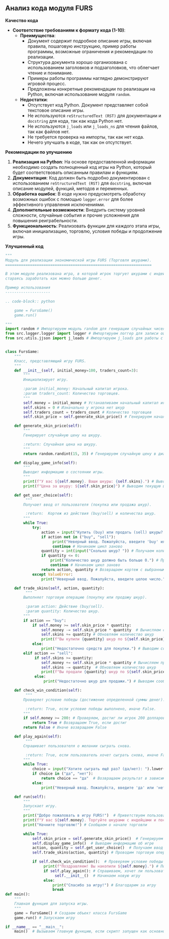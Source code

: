 ## Анализ кода модуля FURS

**Качество кода**
-   **Соответствие требованиям к формату кода (1-10)**:
    -   **Преимущества**:
        -   Документ содержит подробное описание игры, включая правила, пошаговую инструкцию, пример работы программы, возможные ограничения и рекомендации по реализации.
        -   Структура документа хорошо организована с использованием заголовков и подзаголовков, что облегчает чтение и понимание.
        -   Примеры работы программы наглядно демонстрируют игровой процесс.
        -   Предложены конкретные рекомендации по реализации на Python, включая использование модуля `random`.
    -   **Недостатки**:
        -   Отсутствует код Python. Документ представляет собой текстовое описание игры.
        -   Не используются `reStructuredText (RST)` для документации и `docstring` для кода, так как кода Python нет.
        -   Не используются `j_loads` или `j_loads_ns` для чтения файлов, так как файлов нет.
        -   Не требуется проверка на импорты, так как нет кода.
        -   Нечего улучшать в коде, так как он отсутствует.

**Рекомендации по улучшению**

1.  **Реализация на Python**: На основе предоставленной информации необходимо создать полноценный код игры на Python, который будет соответствовать описанным правилам и функциям.
2.  **Документация**: Код должен быть подробно документирован с использованием `reStructuredText (RST)` для `docstring`, включая описание модулей, функций, методов и переменных.
3.  **Обработка ошибок**: В коде нужно предусмотреть обработку возможных ошибок с помощью `logger.error` для более эффективного управления исключениями.
4.  **Дополнительные возможности**: Внедрить систему уровней сложности, случайные события и прочие усложнения для повышения реиграбельности.
5.  **Функциональность**: Реализовать функции для каждого этапа игры, включая инициализацию, торговлю, условия победы и продолжение игры.

**Улучшенный код**

```python
"""
Модуль для реализации экономической игры FURS (Торговля шкурами).
=================================================================

В этом модуле реализована игра, в которой игрок торгует шкурами с индейцами,
стараясь заработать как можно больше денег.

Пример использования
--------------------

.. code-block:: python

    game = FursGame()
    game.run()

"""
import random # Импортируем модуль random для генерации случайных чисел
from src.logger.logger import logger # Импортируем логгер для записи ошибок
from src.utils.jjson import j_loads # Импортируем j_loads для работы с json (хоть здесь он не используется)


class FursGame:
    """
    Класс, представляющий игру FURS.
    """
    def __init__(self, initial_money=100, traders_count=3):
        """
        Инициализирует игру.

        :param initial_money: Начальный капитал игрока.
        :param traders_count: Количество торговцев.
        """
        self.money = initial_money # Устанавливаем начальный капитал игрока
        self.skins = 0 # Изначально у игрока нет шкур
        self.traders_count = traders_count # Количество торговцев
        self.skin_price = self.generate_skin_price() # Генерируем начальную цену на шкуру

    def generate_skin_price(self):
        """
        Генерирует случайную цену на шкуру.

        :return: Случайная цена на шкуру.
        """
        return random.randint(15, 35) # Генерируем случайную цену в диапазоне от 15 до 35

    def display_game_info(self):
        """
        Выводит информацию о состоянии игры.
        """
        print(f"У вас ${self.money}. Ваши шкуры: {self.skins}.") # Выводим текущий капитал и количество шкур
        print(f"Цена за шкуру: ${self.skin_price}") # Выводим текущую цену за шкуру

    def get_user_choice(self):
         """
        Получает ввод от пользователя (покупка или продажа шкур).

         :return:  Кортеж из действия (buy/sell) и количества шкур.
        """
        while True:
            try:
                action = input("Купить (buy) или продать (sell) шкуры? (buy/sell): ").lower() # Предлагаем пользователю выбрать действие
                if action not in ("buy", "sell"):
                     print("Неверный ввод. Пожалуйста, введите 'buy' или 'sell'.") # Выводим ошибку, если пользователь ввел неверное значение
                     continue # Начинаем цикл заново
                quantity = int(input("Сколько шкур? ")) # Получаем количество шкур
                if quantity <= 0:
                    print("Количество шкур должно быть больше 0.") # Проверяем, что количество шкур больше нуля
                    continue # Начинаем цикл заново
                return action, quantity # Возвращаем кортеж с выбранным действием и количеством шкур
            except ValueError:
                print("Неверный ввод. Пожалуйста, введите целое число.") # Выводим ошибку, если пользователь ввел не число

    def trade_skins(self, action, quantity):
         """
        Выполняет торговую операцию (покупку или продажу шкур).

         :param action: Действие (buy/sell).
         :param quantity: Количество шкур.
        """
        if action == "buy":
            if self.money >= self.skin_price * quantity:
                self.money -= self.skin_price * quantity  # Вычисляем стоимость покупки
                self.skins += quantity # Обновляем количество шкур
                print(f"Вы купили {quantity} шкур по ${self.skin_price}. Остаток: ${self.money}. Ваши шкуры: {self.skins}") # Выводим сообщение об успешной покупке
            else:
                print("Недостаточно средств для покупки.") # Выводим сообщение, если недостаточно средств
        elif action == "sell":
             if self.skins >= quantity:
                self.money += self.skin_price * quantity # Вычисляем прибыль от продажи
                self.skins -= quantity  # Обновляем количество шкур
                print(f"Вы продали {quantity} шкур по ${self.skin_price}. Остаток: ${self.money}. Ваши шкуры: {self.skins}") # Выводим сообщение об успешной продаже
             else:
                 print("Недостаточно шкур для продажи.") # Выводим сообщение, если недостаточно шкур

    def check_win_condition(self):
         """
        Проверяет условие победы (достижение определенной суммы денег).

         :return: True, если условие победы выполнено, иначе False.
        """
        if self.money >= 200: # Проверяем, достиг ли игрок 200 долларов
            return True # Возвращаем True, если достиг
        return False # Иначе возвращаем False

    def play_again(self):
         """
        Спрашивает пользователя о желании сыграть снова.

         :return: True, если пользователь хочет сыграть снова, иначе False.
        """
        while True:
            choice = input("Хотите сыграть ещё раз? (да/нет): ").lower() # Спрашиваем пользователя, хочет ли он сыграть еще раз
            if choice in ("да", "нет"):
                return choice == "да"  # Возвращаем результат в зависимости от выбора пользователя
            else:
                print("Неверный ввод. Пожалуйста, введите 'да' или 'нет'.") # Выводим сообщение об ошибке

    def run(self):
        """
        Запускает игру.
        """
        print("Добро пожаловать в игру FURS!")  # Приветствуем пользователя
        print(f"У вас ${self.money}. Торгуйте шкурами с индейцами и постарайтесь заработать как можно больше денег.") # Выводим начальную информацию
        print("Начните торговлю!") # Сообщаем о начале торговли

        while True:
            self.skin_price = self.generate_skin_price()  # Генерируем новую цену на шкуру
            self.display_game_info()  # Выводим информацию об игре
            action, quantity = self.get_user_choice()  # Получаем ввод пользователя
            self.trade_skins(action, quantity) # Проводим торговую операцию

            if self.check_win_condition():  # Проверяем условие победы
                 print(f"Поздравляем! Вы накопили ${self.money}.") # Поздравляем победителя
                 if self.play_again(): # Спрашиваем, хочет ли пользователь сыграть еще
                      self.__init__()  # Начинаем новую игру
                 else:
                     print("Спасибо за игру!") # Благодарим за игру
                     break
def main():
    """
    Главная функция для запуска игры.
    """
    game = FursGame() # Создаем объект класса FursGame
    game.run() # Запускаем игру

if __name__ == "__main__":
    main()  # Вызываем главную функцию, если скрипт запущен как основной